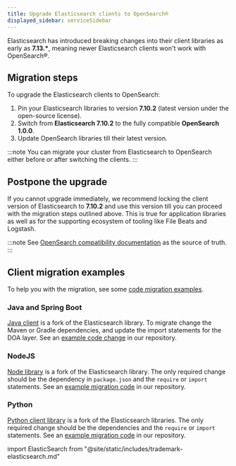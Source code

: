 ```yaml
---
title: Upgrade Elasticsearch clients to OpenSearch®
displayed_sidebar: serviceSidebar
---
```


Elasticsearch has introduced breaking changes into their client libraries as early as **7.13.\***, meaning newer Elasticsearch clients won't work with OpenSearch®.

## Migration steps

To upgrade the Elasticsearch clients to OpenSearch:

1.  Pin your Elasticsearch libraries to version **7.10.2** (latest
    version under the open-source license).
2.  Switch from **Elasticsearch 7.10.2** to the fully compatible
    **OpenSearch 1.0.0**.
3.  Update OpenSearch libraries till their latest version.

:::note
You can migrate your cluster from Elasticsearch to OpenSearch either
before or after switching the clients.
:::

## Postpone the upgrade

If you cannot upgrade immediately, we recommend locking the client
version of Elasticsearch to **7.10.2** and use this version till you can
proceed with the migration steps outlined above. This is true for
application libraries as well as for the supporting ecosystem of tooling
like File Beats and Logstash.

:::note
See [OpenSearch compatibility
documentation](https://opensearch.org/docs/latest/clients/index/) as the
source of truth.
:::

## Client migration examples

To help you with the migration, see some [code migration
examples](https://github.com/aiven/opensearch-migration-examples).

### Java and Spring Boot

[Java
client](https://opensearch.org/docs/latest/clients/java-rest-high-level/)
is a fork of the Elasticsearch library. To migrate change the Maven or
Gradle dependencies, and update the import statements for the DOA layer.
See an [example code
change](https://github.com/aiven/opensearch-migration-examples/commit/7453d659c06b234ae7f28f801a074e459c2f31c8)
in our repository.

### NodeJS

[Node library](https://opensearch.org/docs/latest/clients/javascript/)
is a fork of the Elasticsearch library. The only required change should
be the dependency in `package.json` and the `require` or `import`
statements. See an [example migration
code](https://github.com/aiven/opensearch-migration-examples/tree/main/node-client-migration)
in our repository.

### Python

[Python client
library](https://opensearch.org/docs/latest/clients/python) is a fork of
the Elasticsearch libraries. The only required change should be the
dependencies and the `require` or `import` statements. See an
[example migration
code](https://github.com/aiven/opensearch-migration-examples/tree/main/python-client-migration)
in our repository.

import ElasticSearch from "@site/static/includes/trademark-elasticsearch.md"

<ElasticSearch/>
